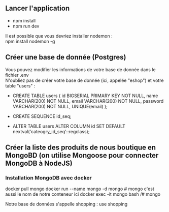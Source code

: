 ## Lancer l'application

- npm install
- npm run dev

Il est possible que vous devriez installer nodemon : <br />
npm install nodemon -g

## Créer une base de donnée (Postgres)

Vous pouvez modifier les informations de votre base de donnée dans le fichier .env <br />
N'oubliez pas de créer votre base de donnée (ici, appelée "eshop") et votre table "users" :

- CREATE TABLE users (
  id BIGSERIAL PRIMARY KEY NOT NULL,
  name VARCHAR(200) NOT NULL,
  email VARCHAR(200) NOT NULL,
  password VARCHAR(200) NOT NULL,
  UNIQUE(email)
  );

- CREATE SEQUENCE id_seq;

- ALTER TABLE users ALTER COLUMN id SET DEFAULT nextval('cateogry_id_seq'::regclass);


## Créer la liste des produits de nous boutique en MongoBD (on utilise Mongoose pour connecter MongoDB à NodeJS)

### Installation MongoDB avec docker
docker pull mongo
docker run --name mongo -d mongo # mongo c'est aussi le nom de notre conteneur ici
docker exec -it mongo bash
/# mongo

Notre base de données s'appelle shopping : use shopping
